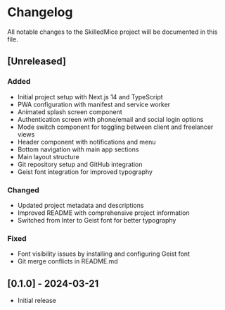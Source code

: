 # Changelog

All notable changes to the SkilledMice project will be documented in this file.

## [Unreleased]

### Added
- Initial project setup with Next.js 14 and TypeScript
- PWA configuration with manifest and service worker
- Animated splash screen component
- Authentication screen with phone/email and social login options
- Mode switch component for toggling between client and freelancer views
- Header component with notifications and menu
- Bottom navigation with main app sections
- Main layout structure
- Git repository setup and GitHub integration
- Geist font integration for improved typography

### Changed
- Updated project metadata and descriptions
- Improved README with comprehensive project information
- Switched from Inter to Geist font for better typography

### Fixed
- Font visibility issues by installing and configuring Geist font
- Git merge conflicts in README.md

## [0.1.0] - 2024-03-21
- Initial release 